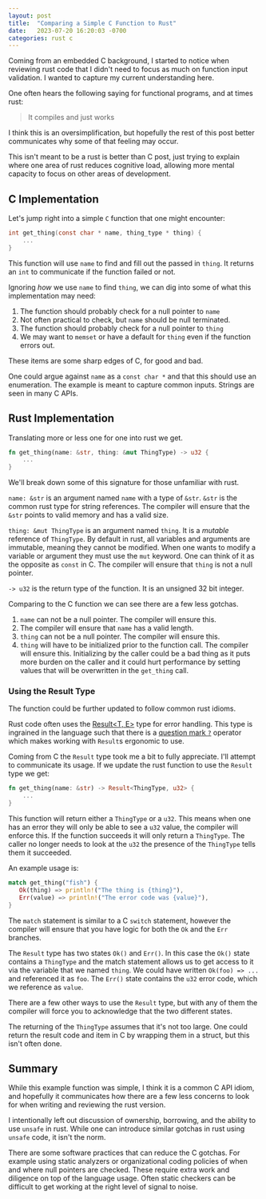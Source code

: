 ```yaml
---
layout: post
title:  "Comparing a Simple C Function to Rust"
date:   2023-07-20 16:20:03 -0700
categories: rust c
---
```


Coming from an embedded C background, I started to notice when reviewing rust
code that I didn't need to focus as much on function input validation. I wanted to
capture my current understanding here.

One often hears the following saying for functional programs, and at times rust:

> It compiles and just works

I think this is an oversimplification, but hopefully the rest of this post
better communicates why some of that feeling may occur.

This isn't meant to be a rust is better than C post, just trying to explain
where one area of rust reduces cognitive load, allowing more mental capacity to
focus on other areas of development.

## C Implementation

Let's jump right into a simple `C` function that one might encounter:

```c
int get_thing(const char * name, thing_type * thing) {
    ...
}
```

This function will use `name` to find and fill out the passed in `thing`. It
returns an `int` to communicate if the function failed or not.

Ignoring _how_ we use `name` to find `thing`, we can dig into some of what this
implementation may need:

1. The function should probably check for a null pointer to `name`
2. Not often practical to check, but `name` should be null terminated.
3. The function should probably check for a null pointer to `thing`
4. We may want to `memset` or have a default for `thing` even if the function
   errors out.

These items are some sharp edges of C, for good and bad.

One could argue against `name` as a `const char *` and that this should use an
enumeration. The example is meant to capture common inputs. Strings are seen in
many C APIs.

## Rust Implementation

Translating more or less one for one into rust we get.

```rust
fn get_thing(name: &str, thing: &mut ThingType) -> u32 {
    ...
}
```

We'll break down some of this signature for those unfamiliar with rust.

`name: &str` is an argument named `name` with a type of `&str`. `&str` is the
common rust type for string references. The compiler will ensure that the `&str`
points to valid memory and has a valid size.

`thing: &mut ThingType` is an argument named `thing`. It is a _mutable_
reference of `ThingType`. By default in rust, all variables and arguments are
immutable, meaning they cannot be modified. When one wants to modify a variable
or argument they must use the `mut` keyword. One can think of it as the opposite
as `const` in C. The compiler will ensure that `thing` is not a null pointer.

`-> u32` is the return type of the function. It is an unsigned 32 bit integer.

Comparing to the C function we can see there are a few less gotchas.

1. `name` can not be a null pointer. The compiler will ensure this. 
2. The compiler will ensure that `name` has a valid length.
3. `thing` can not be a null pointer. The compiler will ensure this.
4. `thing` will have to be initialized prior to the function call. The compiler
   will ensure this. Initializing by the caller could be a bad thing as it puts
   more burden on the caller and it could hurt performance by setting values
   that will be overwritten in the `get_thing` call.

### Using the Result Type

The function could be further updated to follow common rust idioms.

Rust code often uses the [Result<T, E>][Result] type for error handling. This
type is ingrained in the language such that there is a [question mark `?`][question mark] operator
which makes working with `Result`s ergonomic to use.

Coming from C the `Result` type took me a bit to fully appreciate. I'll attempt
to communicate its usage. If we update the rust function to use the `Result`
type we get:

```rust
fn get_thing(name: &str) -> Result<ThingType, u32> {
    ...
}
```

This function will return either a `ThingType` or a `u32`. This means when one
has an error they will only be able to see a `u32` value, the compiler will
enforce this. If the function succeeds it will only return a `ThingType`. The
caller no longer needs to look at the `u32` the presence of the `ThingType`
tells them it succeeded.

An example usage is:

```rust
match get_thing("fish") {
   Ok(thing) => println!("The thing is {thing}"),
   Err(value) => println!("The error code was {value}"),
}
```

The `match` statement is similar to a C `switch` statement, however the compiler
will ensure that you have logic for both the `Ok` and the `Err` branches. 

The `Result` type has two states `Ok()` and `Err()`. In this case the `Ok()`
state contains a `ThingType` and the match statement allows us to get access to
it via the variable that we named `thing`. We could have written 
`Ok(foo) => ...` and referenced it as `foo`. The `Err()` state contains the
`u32` error code, which we reference as `value`.

There are a few other ways to use the `Result` type, but with any of them the
compiler will force you to acknowledge that the two different states.

The returning of the `ThingType` assumes that it's not too large. One could
return the result code and item in C by wrapping them in a struct, but this
isn't often done.

## Summary

While this example function was simple, I think it is a common C API idiom, and
hopefully it communicates how there are a few less concerns to look for when
writing and reviewing the rust version.

I intentionally left out discussion of ownership, borrowing, and the ability to
use `unsafe` in rust. While one can introduce similar gotchas in rust using
`unsafe` code, it isn't the norm.

There are some software practices that can reduce the C gotchas. For example
using static analyzers or organizational coding policies of when and where null
pointers are checked. These require extra work and diligence on top of the
language usage. Often static checkers can be difficult to get working at the
right level of signal to noise.

[question mark]: https://doc.rust-lang.org/reference/expressions/operator-expr.html#the-question-mark-operator
[Result]: https://doc.rust-lang.org/std/result/enum.Result.html
